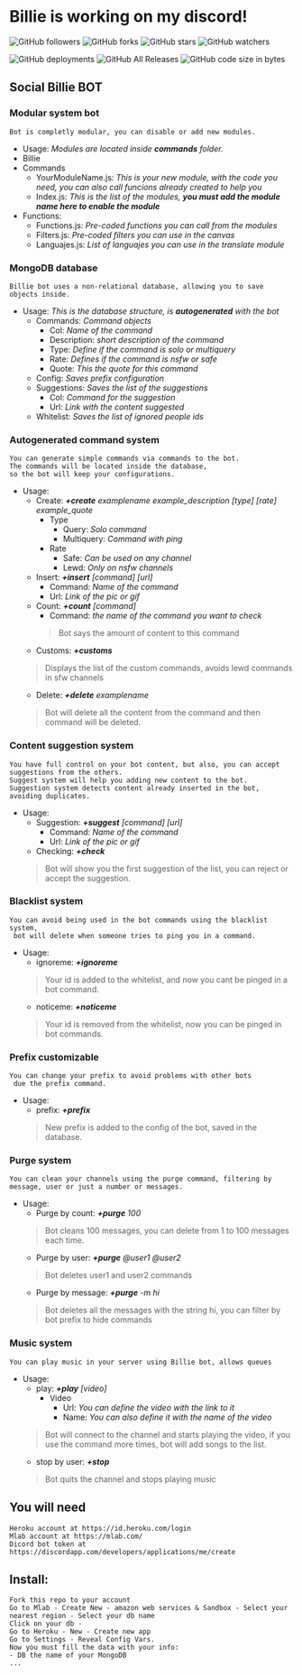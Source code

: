 # Billie is working on my discord!

![GitHub followers](https://img.shields.io/github/followers/rgvylar?style=social)
![GitHub forks](https://img.shields.io/github/forks/rgvylar/billie?style=social)
![GitHub stars](https://img.shields.io/github/stars/rgvylar/billie?style=social)
![GitHub watchers](https://img.shields.io/github/watchers/rgvylar/billie?style=social)

![GitHub deployments](https://img.shields.io/github/deployments/rgvylar/billie/billie-the-bot)
![GitHub All Releases](https://img.shields.io/github/downloads/rgvylar/billie/total)
![GitHub code size in bytes](https://img.shields.io/github/languages/code-size/rgvylar/billie)

## Social Billie BOT
### Modular system bot
```
Bot is completly modular, you can disable or add new modules.
```
* Usage: _Modules are located inside **commands** folder._
 * Billie
  * Commands
    * YourModuleName.js: _This is your new module, with the code you need, you can also call funcions already created to help you_
    * Index.js: _This is the list of the modules, **you must add the module name here to enable the module**_
  * Functions:
    * Functions.js: _Pre-coded functions you can call from the modules_
    * Filters.js: _Pre-coded filters you can use in the canvas_
    * Languajes.js: _List of languajes you can use in the translate module_
### MongoDB database
```
Billie bot uses a non-relational database, allowing you to save objects inside.
```
* Usage: _This is the database structure, is **autogenerated** with the bot_
  * Commands: _Command objects_
    * Col: _Name of the command_
    * Description: _short description of the command_
    * Type: _Define if the command is solo or multiquery_
    * Rate: _Defines if the command is nsfw or safe_
    * Quote: _This the quote for this command_
  * Config: _Saves prefix configuration_
  * Suggestions: _Saves the list of the suggestions_
    * Col: _Command for the suggestion_
    * Url: _Link with the content suggested_
  * Whitelist: _Saves the list of ignored people ids_
### Autogenerated command system
```
You can generate simple commands via commands to the bot.
The commands will be located inside the database,
so the bot will keep your configurations.
```
* Usage:
  * Create: _**+create** examplename example_description [type] [rate] example_quote_
    * Type
      * Query: _Solo command_
      * Multiquery: _Command with ping_
    * Rate
      * Safe: _Can be used on any channel_
      * Lewd: _Only on nsfw channels_
  * Insert: _**+insert** [command] [url]_
    * Command: _Name of the command_
    * Url: _Link of the pic or gif_
  * Count: _**+count** [command]_
    * Command: _the name of the command you want to check_
    > Bot says the amount of content to this command 
  * Customs: _**+customs**_
  > Displays the list of the custom commands, avoids lewd commands in sfw channels 
  * Delete: _**+delete** examplename_
  > Bot will delete all the content from the command and then command will be deleted.
  
### Content suggestion system
```
You have full control on your bot content, but also, you can accept suggestions from the others.
Suggest system will help you adding new content to the bot.
Suggestion system detects content already inserted in the bot, avoiding duplicates.
```
* Usage:
  * Suggestion: _**+suggest** [command] [url]_
    * Command: _Name of the command_
    * Url: _Link of the pic or gif_
  * Checking: _**+check**_
  > Bot will show you the first suggestion of the list, you can reject or accept the suggestion.

### Blacklist system
```
You can avoid being used in the bot commands using the blacklist system,
 bot will delete when someone tries to ping you in a command.
```
* Usage:
  * ignoreme: _**+ignoreme**_
  > Your id is added to the whitelist, and now you cant be pinged in a bot command.
  * noticeme: _**+noticeme**_
  > Your id is removed from the whitelist, now you can be pinged in bot commands.

### Prefix customizable
```
You can change your prefix to avoid problems with other bots
 due the prefix command.
```
* Usage:
  * prefix: _**+prefix**_
  > New prefix is added to the config of the bot, saved in the database.
  
### Purge system
```
You can clean your channels using the purge command, filtering by message, user or just a number or messages.
```
* Usage:
  * Purge by count: _**+purge** 100_
  > Bot cleans 100 messages, you can delete from 1 to 100 messages each time.
  * Purge by user: _**+purge** @user1 @user2_
  > Bot deletes user1 and user2 commands
   * Purge by message: _**+purge** -m hi_
  > Bot deletes all the messages with the string hi, you can filter by bot prefix to hide commands
  
### Music system
```
You can play music in your server using Billie bot, allows queues
```
* Usage:
  * play: _**+play** [video]_
    * Video
      * Url: _You can define the video with the link to it_
      * Name: _You can also define it with the name of the video_
  > Bot will connect to the channel and starts playing the video, if you use the command more times, bot will add songs to the list.
  * stop by user: _**+stop**_
  > Bot quits the channel and stops playing music
 
## You will need
```
Heroku account at https://id.heroku.com/login
Mlab account at https://mlab.com/
Dicord bot token at https://discordapp.com/developers/applications/me/create
```
## Install:
```
Fork this repo to your account
Go to Mlab - Create New - amazon web services & Sandbox - Select your nearest region - Select your db name
Click on your db - 
Go to Heroku - New - Create new app
Go to Settings - Reveal Config Vars.
Now you must fill the data with your info:
- DB the name of your MongoDB 
...
```

